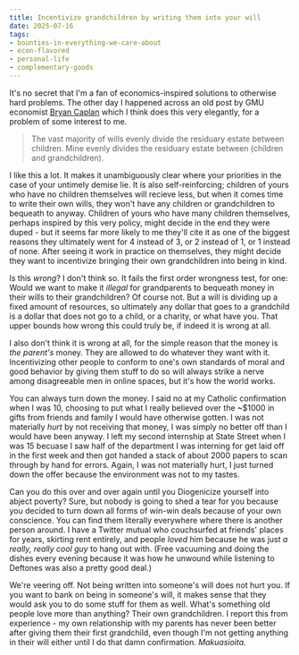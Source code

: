 ```yaml
---
title: Incentivize grandchildren by writing them into your will
date: 2025-07-16
tags: 
- bounties-in-everything-we-care-about
- econ-flavored
- personal-life
- complementary-goods
---
```



It's no secret that I'm a fan of
economics-inspired solutions to otherwise hard problems.
The other day I happened across an old post by GMU economist
[Bryan Caplan](https://www.betonit.ai/p/a_natalist_provhtml) which
I think does this very elegantly, for a problem of some interest to me.

>The vast majority of wills evenly divide the residuary estate between children.  Mine evenly divides the residuary estate between (children and grandchildren).

I like this a lot. It makes it unambiguously clear where your priorities
in the case of your untimely demise lie. It is also self-reinforcing;
children of yours who have no children themselves will recieve less, 
but when it comes time to write their own wills, they won't have any
children or grandchildren to bequeath to anyway. Children of yours who
have many children themselves, perhaps inspired by this very policy,
might decide in the end they were duped - but it seems far more likely
to me they'll cite it as one of the biggest reasons they ultimately
went for 4 instead of 3, or 2 instead of 1, or 1 instead of none. After
seeing it work in practice on themselves, they might decide they want
to incentivize bringing their own grandchildren into being in kind.

Is this *wrong*? I don't think so. It fails the first order wrongness
test, for one: Would we want to make it *illegal* for grandparents to
bequeath money in their wills to their grandchildren? Of course not.
But a will is dividing up a fixed amount of resources, so ultimately
any dollar that goes to a grandchild is a dollar that does not go to
a child, or a charity, or what have you. That upper bounds how wrong
this could truly be, if indeed it is wrong at all.

I also don't think it is wrong at all, for the simple reason that the
money is *the parent's* money. They are allowed to do whatever they
want with it. Incentivizing other people to conform to one's own
standards of moral and good behavior by giving them stuff to do so will
always strike a nerve among disagreeable men in online
spaces, but it's how the world works. 

You can always turn down the
money. I said no at my Catholic confirmation when I was 10, choosing
to put what I really believed over the ~$1000 in gifts from friends and
family I would have otherwise gotten. I was not materially *hurt* by
not receiving that money, I was simply no better off than I would have
been anyway. I left my second internship at State Street when I was 15
becuase I saw half of the department I was interning for get laid off 
in the first week and then got handed a stack of about 2000 papers to
scan through by hand for errors. Again, I was not materially hurt, I
just turned down the offer because the environment was not to my tastes.

Can you do this over and over again until you Diogenicize yourself into
abject poverty? Sure, but nobody is going to shed a tear for you because
you decided to turn down all forms of win-win deals because of your own
conscience. You can find them literally everywhere where there is
another person around. I have a Twitter mutual who couchsurfed at 
friends' places for years, skirting rent entirely, and people *loved* 
him because he was just *a really, really cool guy* to hang out with.
(Free vacuuming and doing the dishes every evening because it was how
he unwound while listening to Deftones was also a pretty good
deal.)

We're veering off. Not being written into someone's will does not hurt
you. If you want to bank on being in someone's will, it makes sense that
they would ask you to do some stuff for them as well. What's something
old people love more than anything? Their own grandchildren. I report 
this from experience - my own relationship with my parents has never
been better after giving them their first grandchild, even though I'm
not getting anything in their will either until I do that damn
confirmation. *Makuasioita.*
